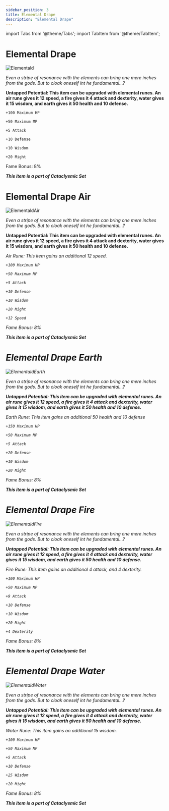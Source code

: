 ```yaml
---
sidebar_position: 3
title: Elemental Drape
description: "Elemental Drape"
---
```


import Tabs from '@theme/Tabs';
import TabItem from '@theme/TabItem';

<Tabs>
  <TabItem value="Elemental Drape" label="Elemental Drape" default>

# Elemental Drape

![Elementald](https://cdn.discordapp.com/attachments/1187552567295758487/1188602987329884170/Elemental_Drape.png?ex=659b1fcb&is=6588aacb&hm=52d0da7bee635847ff61cc05070d3c5cdfb6c67b579efbb49cf5019da21c5dd2&)

<i>Even a stripe of resonance with the elements can bring one mere inches from the gods. But to cloak oneself int he fundamental...?</i>

**Untapped Potential: This item can be upgraded with elemental runes. An air rune gives it 12 speed, a fire gives it 4 attack and dexterity, water gives it 15 wisdom, and earth gives it 50 health and 10 defense.**

    +100 Maximum HP
    
    +50 Maximum MP
    
    +5 Attack
    
    +10 Defense
    
    +10 Wisdom
    
    +20 Might
    
Fame Bonus: 8%

***This item is a part of Cataclysmic Set***

  </TabItem>
  <TabItem value="Elemental Drape Air" label="Elemental Drape Air" default>

# Elemental Drape Air

![ElementaldAir](https://cdn.discordapp.com/attachments/1187552567295758487/1188602995752050728/Elemental_Drape_Air.png?ex=659b1fcd&is=6588aacd&hm=091b4d23a45bdee66ba14736768a6e05595ca47398e2d5e5c2fcc7f543a17123&)

<i>Even a stripe of resonance with the elements can bring one mere inches from the gods. But to cloak oneself int he fundamental...?</i>

**Untapped Potential: This item can be upgraded with elemental runes. An air rune gives it 12 speed, a fire gives it 4 attack and dexterity, water gives it 15 wisdom, and earth gives it 50 health and 10 defense.**

<i>Air Rune: This item gains an additional 12 speed.<i/>

    +100 Maximum HP
    
    +50 Maximum MP
    
    +5 Attack
    
    +10 Defense
    
    +10 Wisdom
    
    +20 Might    
      
    +12 Speed
    
Fame Bonus: 8%

***This item is a part of Cataclysmic Set***

  </TabItem> 
  <TabItem value="Elemental Drape Earth" label="Elemental Drape Earth" default>

# Elemental Drape Earth

![ElementaldEarth](https://cdn.discordapp.com/attachments/1187552567295758487/1188603005268926554/Elemental_Drape_Earth.png?ex=659b1fcf&is=6588aacf&hm=a988f51a1c53ece4ca2fcd3609921d61866fba8e660a4c2d12bf297381d7436d&)

<i>Even a stripe of resonance with the elements can bring one mere inches from the gods. But to cloak oneself int he fundamental...?</i>

**Untapped Potential: This item can be upgraded with elemental runes. An air rune gives it 12 speed, a fire gives it 4 attack and dexterity, water gives it 15 wisdom, and earth gives it 50 health and 10 defense.**

<i>Earth Rune: This item gains an additional 50 health and 10 defense</i>

    +150 Maximum HP
    
    +50 Maximum MP
    
    +5 Attack
    
    +20 Defense
    
    +10 Wisdom
    
    +20 Might
    
Fame Bonus: 8%

***This item is a part of Cataclysmic Set***

  </TabItem> <TabItem value="Elemental Drape Fire" label="Elemental Drape Fire" default>

# Elemental Drape Fire

![ElementaldFire](https://cdn.discordapp.com/attachments/1187552567295758487/1188603013196169216/Elemental_Drape_Fire.png?ex=659b1fd1&is=6588aad1&hm=297e39b72b03347161a918d562a06745d4b7b9e5196431f39738b3d294f02971&)

<i>Even a stripe of resonance with the elements can bring one mere inches from the gods. But to cloak oneself int he fundamental...?</i>

**Untapped Potential: This item can be upgraded with elemental runes. An air rune gives it 12 speed, a fire gives it 4 attack and dexterity, water gives it 15 wisdom, and earth gives it 50 health and 10 defense.**

<i>Fire Rune: This item gains an additional 4 attack, and 4 dexterity.</i>

    +100 Maximum HP
    
    +50 Maximum MP
    
    +9 Attack
    
    +10 Defense
    
    +10 Wisdom
    
    +20 Might
    
    +4 Dexterity
    
Fame Bonus: 8%

***This item is a part of Cataclysmic Set***

  </TabItem> <TabItem value="Elemental Drape Water" label="Elemental Drape Water" default>

# Elemental Drape Water

![ElementaldWater](https://cdn.discordapp.com/attachments/1187552567295758487/1188603020527800350/Elemental_Drape_Water.png?ex=659b1fd3&is=6588aad3&hm=4639ccaf2a6978b5b16254e4e6da05fe51fd30438259f6d814d0da743bfb996a&)

<i>Even a stripe of resonance with the elements can bring one mere inches from the gods. But to cloak oneself int he fundamental...?</i>

**Untapped Potential: This item can be upgraded with elemental runes. An air rune gives it 12 speed, a fire gives it 4 attack and dexterity, water gives it 15 wisdom, and earth gives it 50 health and 10 defense.**

<i>Water Rune: This item gains an additional 15 wisdom.</i>

    +100 Maximum HP
    
    +50 Maximum MP
    
    +5 Attack
    
    +10 Defense
    
    +25 Wisdom
    
    +20 Might
    
Fame Bonus: 8%

***This item is a part of Cataclysmic Set***

  </TabItem>
  </Tabs>
